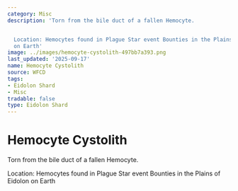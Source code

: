 ```yaml
---
category: Misc
description: 'Torn from the bile duct of a fallen Hemocyte.


  Location: Hemocytes found in Plague Star event Bounties in the Plains of Eidolon
  on Earth'
image: ../images/hemocyte-cystolith-497bb7a393.png
last_updated: '2025-09-17'
name: Hemocyte Cystolith
source: WFCD
tags:
- Eidolon Shard
- Misc
tradable: false
type: Eidolon Shard
---
```


# Hemocyte Cystolith

Torn from the bile duct of a fallen Hemocyte.

Location: Hemocytes found in Plague Star event Bounties in the Plains of Eidolon on Earth


